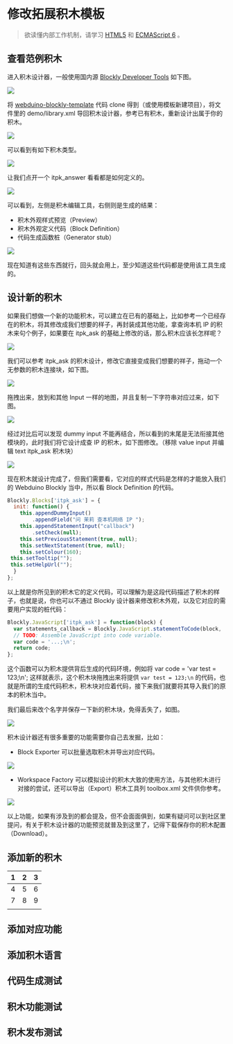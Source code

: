 # 修改拓展积木模板

> 欲读懂内部工作机制，请学习 [HTML5](https://www.runoob.com/html/html5-intro.html) 和 [ECMAScript 6](https://www.runoob.com/w3cnote/es6-concise-tutorial.html) 。

## 查看范例积木

进入积木设计器，一般使用国内源 [Blockly Developer Tools](http://walkline.wang/blockly/blockfactory/) 如下图。

![](images/blockly_tools.png)

将 [webduino-blockly-template](https://github.com/BPI-STEAM/webduino-blockly-template) 代码 clone 得到（或使用模板新建项目），将文件里的 demo/library.xml 导回积木设计器，参考已有积木，重新设计出属于你的积木。

![](images/select_library.png)

可以看到有如下积木类型。

![](images/blockly_list.png)

让我们点开一个 itpk_answer 看看都是如何定义的。

![](images/itpk_answer.png)

可以看到，左侧是积木编辑工具，右侧则是生成的结果：

- 积木外观样式预览（Preview）
- 积木外观定义代码（Block Definition）
- 代码生成函数桩（Generator stub）

![](images/blockly_result.png)

现在知道有这些东西就行，回头就会用上，至少知道这些代码都是使用该工具生成的。

## 设计新的积木

如果我们想做一个新的功能积木，可以建立在已有的基础上，比如参考一个已经存在的积木，将其修改成我们想要的样子，再封装成其他功能，拿查询本机 IP 的积木来句个例子，如果要在 itpk_ask 的基础上修改的话，那么积木应该长怎样呢？

![](images/itpk_ask.png)

我们可以参考 itpk_ask 的积木设计，修改它直接变成我们想要的祥子，拖动一个无参数的积木连接块，如下图。

![](images/get_input_dummy.png)

拖拽出来，放到和其他 Input 一样的地图，并且复制一下字符串对应过来，如下图。

![](images/input_contrast.png)

经过对比后可以发现 dummy input 不能再结合，所以看到的末尾是无法衔接其他模块的，此时我们将它设计成查 IP 的积木，如下图修改。（移除 value input 并编辑 text itpk_ask 积木块）

![](images/itpk_get_ip.png)

现在积木就设计完成了，但我们需要看，它对应的样式代码是怎样的才能放入我们的 Webduino Blockly 当中，所以看 Block Definition 的代码。

```javascript
Blockly.Blocks['itpk_ask'] = {
  init: function() {
    this.appendDummyInput()
        .appendField("问 茉莉 查本机网络 IP ");
    this.appendStatementInput("callback")
        .setCheck(null);
    this.setPreviousStatement(true, null);
    this.setNextStatement(true, null);
    this.setColour(160);
 this.setTooltip("");
 this.setHelpUrl("");
  }
};
```

以上就是你所见到的积木它的定义代码，可以理解为是这段代码描述了积木的样子，也就是说，你也可以不通过 Blockly 设计器来修改积木外观，以及它对应的需要用户实现的桩代码：

```javascript
Blockly.JavaScript['itpk_ask'] = function(block) {
  var statements_callback = Blockly.JavaScript.statementToCode(block, 'callback');
  // TODO: Assemble JavaScript into code variable.
  var code = '...;\n';
  return code;
};
```

这个函数可以为积木提供背后生成的代码环境，例如将 var code = 'var test = 123;\n'; 这样就表示，这个积木块拖拽出来将提供 `var test = 123;\n` 的代码，也就是所谓的生成代码积木，积木块对应着代码，接下来我们就要将其导入我们的原本的积木当中。

我们最后来改个名字并保存一下新的积木块，免得丢失了，如图。

![](images/save_itpk_get_ip.png)

积木设计器还有很多重要的功能需要你自己去发掘，比如：

- Block Exporter 可以批量选取积木并导出对应代码。

![](images/blockly_exporter.png)

- Workspace Factory 可以模拟设计的积木大致的使用方法，与其他积木进行对接的尝试，还可以导出（Export）积木工具列 toolbox.xml 文件供你参考。

![](images/blockly_factory.png)

以上功能，如果有涉及到的都会提及，但不会面面俱到，如果有疑问可以到社区里提问，有关于积木设计器的功能预览就普及到这里了，记得下载保存你的积木配置（Download）。

## 添加新的积木

| 1    | 2    | 3    |
| ---- | ---- | ---- |
| 4    | 5    | 6    |
| 7    | 8    | 9    |
|      |      |      |

## 添加对应功能

## 添加积木语言

## 代码生成测试

## 积木功能测试

## 积木发布测试

